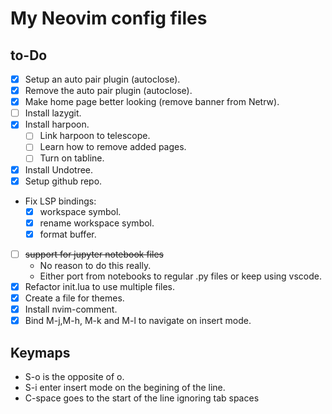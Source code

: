 # My Neovim config files
## to-Do
- [x] Setup an auto pair plugin (autoclose).
- [x] Remove the auto pair plugin (autoclose).
- [x] Make home page better looking (remove banner from Netrw).
- [ ] Install lazygit.
- [x] Install harpoon.
    - [ ] Link harpoon to telescope.
    - [ ] Learn how to remove added pages.
    - [ ] Turn on tabline.
- [x] Install Undotree.
- [x] Setup github repo.
* Fix LSP bindings:
    - [x] workspace symbol.
    - [x] rename workspace symbol.
    - [x] format buffer.
- [ ] ~~support for jupyter notebook files~~
    * No reason to do this really.
    * Either port from notebooks to regular .py files or keep using vscode.
- [x] Refactor init.lua to use multiple files.
 - [x] Create a file for themes.
- [x] Install nvim-comment.
- [x] Bind M-j,M-h, M-k and M-l to navigate on insert mode.

## Keymaps
- S-o is the opposite of o.
- S-i enter insert mode on the begining of the line.
- C-space goes to the start of the line ignoring tab spaces

